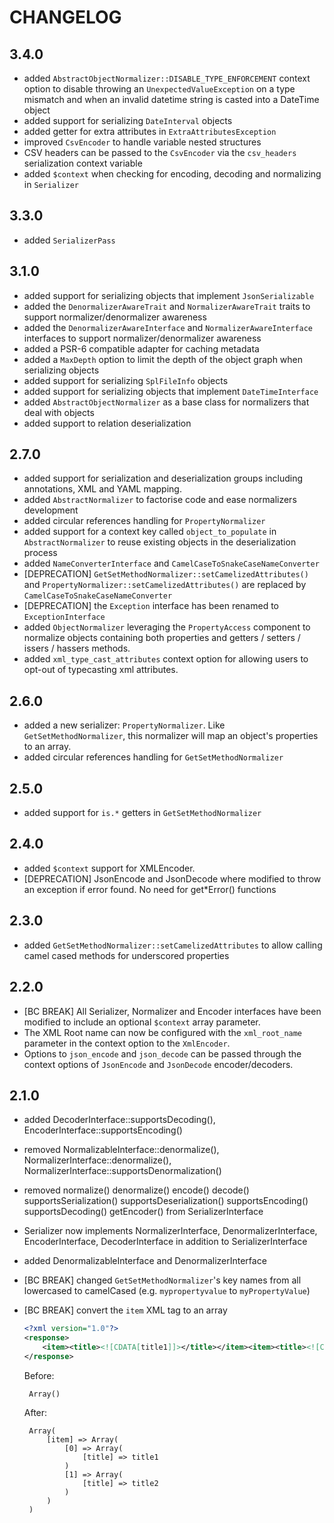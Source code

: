 # CHANGELOG

## 3.4.0

- added `AbstractObjectNormalizer::DISABLE_TYPE_ENFORCEMENT` context option
  to disable throwing an `UnexpectedValueException` on a type mismatch and when an invalid datetime string is
  casted into a DateTime object
- added support for serializing `DateInterval` objects
- added getter for extra attributes in `ExtraAttributesException`
- improved `CsvEncoder` to handle variable nested structures
- CSV headers can be passed to the `CsvEncoder` via the `csv_headers` serialization context variable
- added `$context` when checking for encoding, decoding and normalizing in `Serializer`

## 3.3.0

- added `SerializerPass`

## 3.1.0

- added support for serializing objects that implement `JsonSerializable`
- added the `DenormalizerAwareTrait` and `NormalizerAwareTrait` traits to
  support normalizer/denormalizer awareness
- added the `DenormalizerAwareInterface` and `NormalizerAwareInterface`
  interfaces to support normalizer/denormalizer awareness
- added a PSR-6 compatible adapter for caching metadata
- added a `MaxDepth` option to limit the depth of the object graph when
  serializing objects
- added support for serializing `SplFileInfo` objects
- added support for serializing objects that implement `DateTimeInterface`
- added `AbstractObjectNormalizer` as a base class for normalizers that deal
  with objects
- added support to relation deserialization

## 2.7.0

- added support for serialization and deserialization groups including
  annotations, XML and YAML mapping.
- added `AbstractNormalizer` to factorise code and ease normalizers development
- added circular references handling for `PropertyNormalizer`
- added support for a context key called `object_to_populate` in `AbstractNormalizer`
  to reuse existing objects in the deserialization process
- added `NameConverterInterface` and `CamelCaseToSnakeCaseNameConverter`
- [DEPRECATION] `GetSetMethodNormalizer::setCamelizedAttributes()` and
  `PropertyNormalizer::setCamelizedAttributes()` are replaced by
  `CamelCaseToSnakeCaseNameConverter`
- [DEPRECATION] the `Exception` interface has been renamed to `ExceptionInterface`
- added `ObjectNormalizer` leveraging the `PropertyAccess` component to normalize
  objects containing both properties and getters / setters / issers / hassers methods.
- added `xml_type_cast_attributes` context option for allowing users to opt-out of typecasting
  xml attributes.

## 2.6.0

- added a new serializer: `PropertyNormalizer`. Like `GetSetMethodNormalizer`,
  this normalizer will map an object's properties to an array.
- added circular references handling for `GetSetMethodNormalizer`

## 2.5.0

- added support for `is.*` getters in `GetSetMethodNormalizer`

## 2.4.0

- added `$context` support for XMLEncoder.
- [DEPRECATION] JsonEncode and JsonDecode where modified to throw
  an exception if error found. No need for get\*Error() functions

## 2.3.0

- added `GetSetMethodNormalizer::setCamelizedAttributes` to allow calling
  camel cased methods for underscored properties

## 2.2.0

- [BC BREAK] All Serializer, Normalizer and Encoder interfaces have been
  modified to include an optional `$context` array parameter.
- The XML Root name can now be configured with the `xml_root_name`
  parameter in the context option to the `XmlEncoder`.
- Options to `json_encode` and `json_decode` can be passed through
  the context options of `JsonEncode` and `JsonDecode` encoder/decoders.

## 2.1.0

- added DecoderInterface::supportsDecoding(),
  EncoderInterface::supportsEncoding()
- removed NormalizableInterface::denormalize(),
  NormalizerInterface::denormalize(),
  NormalizerInterface::supportsDenormalization()
- removed normalize() denormalize() encode() decode() supportsSerialization()
  supportsDeserialization() supportsEncoding() supportsDecoding()
  getEncoder() from SerializerInterface
- Serializer now implements NormalizerInterface, DenormalizerInterface,
  EncoderInterface, DecoderInterface in addition to SerializerInterface
- added DenormalizableInterface and DenormalizerInterface
- [BC BREAK] changed `GetSetMethodNormalizer`'s key names from all lowercased
  to camelCased (e.g. `mypropertyvalue` to `myPropertyValue`)
- [BC BREAK] convert the `item` XML tag to an array

  ```xml
  <?xml version="1.0"?>
  <response>
      <item><title><![CDATA[title1]]></title></item><item><title><![CDATA[title2]]></title></item>
  </response>
  ```

  Before:

       Array()

  After:

       Array(
           [item] => Array(
               [0] => Array(
                   [title] => title1
               )
               [1] => Array(
                   [title] => title2
               )
           )
       )
